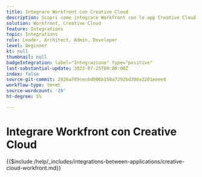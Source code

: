 ```yaml
---
title: Integrare Workfront con Creative Cloud
description: Scopri come integrare Workfront con le app Creative Cloud.
solution: Workfront, Creative Cloud
feature: Integrations
topic: Integrations
role: Leader, Architect, Admin, Developer
level: Beginner
kt: null
thumbnail: null
badgeIntegration: label="Integrazione" type="positive"
last-substantial-update: 2023-07-25T00:00:00Z
index: false
source-git-commit: 2826a789cec6d006b158a7292bd308a3201eeee8
workflow-type: tm+mt
source-wordcount: '20'
ht-degree: 5%

---
```



# Integrare Workfront con Creative Cloud

{{$include /help/_includes/integrations-between-applications/creative-cloud-workfront.md}}
